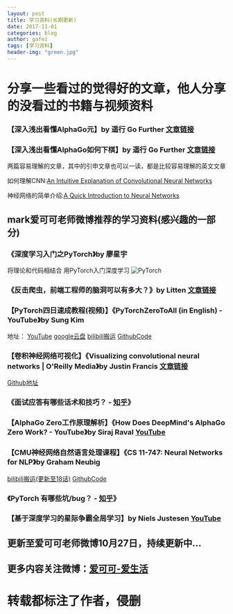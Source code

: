 ```yaml
---
layout: post
title: 学习资料(长期更新)
date: 2017-11-01
categories: blog
author: gafei
tags: [学习资料]
header-img: "green.jpg"
---
```


# 分享一些看过的觉得好的文章，他人分享的没看过的书籍与视频资料
### 【深入浅出看懂AlphaGo元】by 遥行 Go Further [文章链接](https://charlesliuyx.github.io/2017/10/18/%E6%B7%B1%E5%85%A5%E6%B5%85%E5%87%BA%E7%9C%8B%E6%87%82AlphaGo%E5%85%83/)
### 【深入浅出看懂AlphaGo如何下棋】by 遥行 Go Further [文章链接](https://charlesliuyx.github.io/2017/05/27/AlphaGo%E8%BF%90%E8%A1%8C%E5%8E%9F%E7%90%86%E8%A7%A3%E6%9E%90/)
两篇容易理解的文章，其中的引申文章也可以一读，都是比较容易理解的英文文章

如何理解CNN:[An Intuitive Explanation of Convolutional Neural Networks](https://ujjwalkarn.me/2016/08/11/intuitive-explanation-convnets/)

神经网络的简单介绍:[A Quick Introduction to Neural Networks](https://ujjwalkarn.me/2016/08/09/quick-intro-neural-networks/)

## mark爱可可老师微博推荐的学习资料(感兴趣的一部分)
### 《深度学习入门之PyTorch》by 廖星宇
将理论和代码相结合
用PyTorch入门深度学习
![PyTorch](http://img11.360buyimg.com/n1/s200x200_jfs/t9517/149/1332601078/157405/8201e99b/59df9770Nccd260dd.jpg)
### 《反击爬虫，前端工程师的脑洞可以有多大？》by Litten [文章链接](http://litten.me/2017/07/09/prevent-spiders/)
### 【PyTorch四日速成教程(视频)】《PyTorchZeroToAll (in English) - YouTube》by Sung Kim
地址：
[YouTube](https://www.youtube.com/playlist?list=PLlMkM4tgfjnJ3I-dbhO9JTw7gNty6o_2m)
[google云盘](https://drive.google.com/drive/folders/0B41Zbb4c8HVyUndGdGdJSXd5d3M)
[bilibili搬运](https://www.bilibili.com/video/av15823922/)
[GithubCode](https://github.com//hunkim/PyTorchZeroToAll)
### 【卷积神经网络可视化】《Visualizing convolutional neural networks | O'Reilly Media》by Justin Francis [文章链接](https://www.oreilly.com/ideas/visualizing-convolutional-neural-networks)
[Github地址](https:\//github.com\/wagonhelm/Visualizing-Convnets/)
### 《面试应答有哪些话术和技巧？ - [知乎](https://www.zhihu.com/question/35953016)》
### 【AlphaGo Zero工作原理解析】《How Does DeepMind's AlphaGo Zero Work? - YouTube》by Siraj Raval [YouTube](https://www.youtube.com/watch?v=vC66XFoN4DE)
### 【CMU神经网络自然语言处理课程】《CS 11-747: Neural Networks for NLP》by Graham Neubig
[bilibili搬运(更新至18话)](https://www.bilibili.com/video/av14153689/)
[GithubCode](https://github.com/bastings/nn4nlp2017-code-pytorch)
### 《PyTorch 有哪些坑/bug？ - [知乎](https://www.zhihu.com/question/67209417)》
### 【基于深度学习的星际争霸全局学习】by Niels Justesen  [YouTube](https://www.youtube.com/watch?v=gCa5OejosYA)
## 更新至爱可可老师微博10月27日，持续更新中…
## 更多内容关注微博：[爱可可-爱生活](http://weibo.com/p/1005051402400261/home?from=page_100505&mod=TAB&is_all=1#place)

# 转载都标注了作者，侵删
